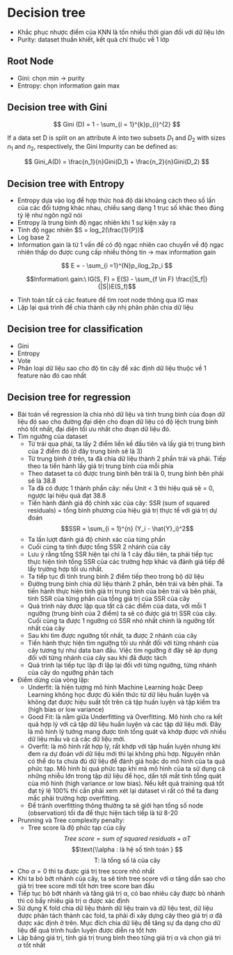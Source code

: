 # Decision tree

- Khắc phục nhược điểm của KNN là tốn nhiều thời gian đối với dữ liệu lớn
- Purity: dataset thuần khiết, kết quả chỉ thuộc về 1 lớp

## Root Node

- Gini: chọn min $\to$ purity
- Entropy: chọn information gain max

## Decision tree with Gini

$$ Gini (D) =  1 - \sum_{i = 1}^{k}p_{i}^{2} $$

If a data set D is split on an attribute A into two subsets $D_1$ and $D_2$ with sizes $n_1$ and $n_2$, respectively, the Gini Impurity can be defined as:

$$ Gini_A(D) = \frac{n_1}{n}Gini(D_1) +  \frac{n_2}{n}Gini(D_2)  $$

## Decision tree with Entropy

- Entropy dựa vào log để hợp thức hoá độ dài khoảng cách theo số lần của các đối tượng khác nhau, chiếu sang dạng 1 trục số khác theo đúng tỷ lệ như ngôn ngữ nói
- Entropy là trung bình độ ngạc nhiên khi 1 sự kiện xảy ra
- Tính độ ngạc nhiên $S = log_2(\frac{1}{P})$
- Log base 2
- Information gain là từ 1 vấn đề có độ ngạc nhiên cao chuyển về độ ngạc nhiên thấp do được cung cấp nhiều thông tin $\to$ max information gain

$$ E = - \sum_{i =1}^{N}p_ilog_2p_i $$

$$Information\ gain:\ IG(S, F) = E(S) - \sum_{f \in F} \frac{|S_f|}{|S|}E(S_f)$$

- Tính toán tất cả các feature để tìm root node thông qua IG max
- Lặp lại quá trình để chia thành cây nhị phân phân chia dữ liệu

## Decision tree for classification

- Gini
- Entropy
- Vote
- Phân loại dữ liệu sao cho độ tin cậy để xác định dữ liệu thuộc về 1 feature nào đó cao nhất

## Decision tree for regression

- Bài toán về regression là chia nhỏ dữ liệu và tính trung bình của đoạn dữ liệu đó sao cho đường đại diện cho đoạn dữ liệu có độ lệch trung bình nhỏ tốt nhất, đại diện tối ưu nhất cho đoạn dữ liệu đó.
- Tìm ngưỡng của dataset
  - Từ trái qua phải, ta lấy 2 điểm liền kề đầu tiên và lấy giá trị trung bình của 2 điểm đó (ở đây trung bình sẽ là 3)
  - Từ trung bình ở trên, ta đã chia dữ liệu thành 2 phần trái và phải. Tiếp theo ta tiến hành lấy giá trị trung bình của mỗi phía
  - Theo dataset ta có được trung bình bên trái là 0, trung bình bên phải sẽ là 38.8
  - Ta đã có được 1 thành phần cây: nếu Unit < 3 thì hiệu quả sẽ = 0, ngược lại hiệu quả đạt 38.8
  - Tiến hành đánh giá độ chính xác của cây: SSR (sum of squared residuals) = tổng bình phương của hiệu giá trị thực tế với giá trị dự đoán
  $$SSR = \sum_{i = 1}^{n} (Y_i - \hat{Y}_i)^2$$
  - Ta lần lượt đánh giá độ chính xác của từng phần
  - Cuối cùng ta tính được tổng SSR 2 nhánh của cây
  - Lưu ý rằng tổng SSR hiện tại chỉ là 1 cây đầu tiên, ta phải tiếp tục thực hiện tính tổng SSR của các trường hợp khác và đánh giá tiếp để lấy trường hợp tối ưu nhất.
  - Ta tiếp tục đi tính trung bình 2 điểm tiếp theo trong bộ dữ liệu
  - Đường trung bình chia dữ liệu thành 2 phần, bên trái và bên phải. Ta tiến hành thực hiện tính giá trị trung bình của bên trái và bên phải, tính SSR của từng phần của tổng giá trị của SSR của cây
  - Quá trình này được lặp qua tất cả các điểm của data, với mỗi 1 ngưỡng (trung bình của 2 điểm) ta sẽ có được giá trị SSR của cây. Cuối cùng ta được 1 ngưỡng có SSR nhỏ nhất chính là ngưỡng tốt nhất của cây
  - Sau khi tìm được ngưỡng tốt nhất, ta được 2 nhánh của cây
  - Tiến hành thực hiện tìm ngưỡng tối ưu nhất đối với từng nhánh của cây tương tự như data ban đầu. Việc tìm ngưỡng ở đây sẽ áp dụng đối với từng nhánh của cây sau khi đã được tách
  - Quá trình lại tiếp tục lặp đi lặp lại đối với từng ngưỡng, từng nhánh của cây do ngưỡng phân tách
- Điểm dừng của vòng lặp:
  - Underfit: là hiện tượng mô hình Machine Learning hoặc Deep Learning không học được đủ kiến thức từ dữ liệu huấn luyện và không đạt được hiệu suất tốt trên cả tập huấn luyện và tập kiểm tra (high bias or low variance)
  - Good Fit: là nằm giữa Underfitting và Overfitting. Mô hình cho ra kết quả hợp lý với cả tập dữ liệu huấn luyện và các tập dữ liệu mới. Đây là mô hình lý tưởng mang được tính tổng quát và khớp được với nhiều dữ liệu mẫu và cả các dữ liệu mới.
  - Overfit: là mô hình rất hợp lý, rất khớp với tập huấn luyện nhưng khi đem ra dự đoán với dữ liệu mới thì lại không phù hợp. Nguyên nhân có thể do ta chưa đủ dữ liệu để đánh giá hoặc do mô hình của ta quá phức tạp. Mô hình bị quá phức tạp khi mà mô hình của ta sử dụng cả những nhiễu lớn trong tập dữ liệu để học, dấn tới mất tính tổng quát của mô hình (high variance or low bias). Nếu kết quả training quá tốt đạt tỷ lệ 100% thì cần phải xem xét lại dataset vì rất có thể ta đang mắc phải trường hợp overfitting.
  - Để tránh overfitting thông thường ta sẽ giới hạn tổng số node (observation) tối đa để thực hiện tách tiếp là từ 8-20
- Prunning và Tree complexity penalty:
  - Tree score là độ phức tạp của cây
$$Tree\  score = sum \ of \ squared \ residuals + \alpha T$$
$$\text{\\alpha : là hệ số tính toán }  $$
$$\text{T: là tổng số lá của cây}$$
- Cho $\alpha = 0$ thì ta được giá trị tree score nhỏ nhất
- Khi ta bỏ bớt nhánh của cây, ta sẽ tính tree score với α tăng dần sao cho giá trị tree score mới tốt hơn tree score ban đầu
- Tiếp tục bỏ bớt nhánh và tăng giá trị α, có bao nhiêu cây được bỏ nhánh thì có bấy nhiêu giá trị α được xác định
- Sử dụng K fold chia dữ liệu thành dữ liệu train và dữ liệu test, dữ liệu được phân tách thành các fold, ta phải đi xây dựng cây theo giá trị $\alpha$ đã được xác định ở trên. Mục đích chia dữ liệu để tăng sự đa dạng cho dữ liệu để quá trình huấn luyện được diễn ra tốt hơn
- Lập bảng giá trị, tính giá trị trung bình theo từng giá trị α và chọn giá tri $\alpha$ tốt nhất
